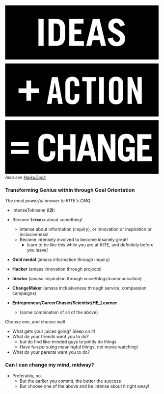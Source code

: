 ![Image](../img/ideas1.jpg)
_Also see [HaikuDeck](https://www.haikudeck.com/app/edit/WWkRpnLqqh#)_
### Transforming Genius within through Goal Orientation
_The most powerful answer to KITE's CMQ_
  - IntenseToInsane (**I2I**)
  - Become **`Intense`** about something!
    - intense about information (inquiry), or innovation or inspiration or inclusiveness!
    - Become intensely involved to become insanely great!
      - learn to be like this while you are at KITE, and definitely before you leave!
      
- __Gold medal__ (amass information through inquiry)
- __Hacker__ (amass innovation through projects) 
- __Ideator__ (amass inspiration through voice/blogs/communication)
- __ChangeMaker__ (amass inclusiveness through service, compassion campaigns)
- __Entrepreneur/CareerChaser/Scientist/HE_Learner__ 
  - (some combination of all of the above)

Choose one, and choose well
  - What gets your juices going? Sleep on it! 
  - What do your friends want you to do?
    - but do find like-minded guys to jointly do things
    - Have fun pursuing meaningful things, not movie watching!
  - What do your parents want you to do?
  
### Can I can change my mind, midway?
  - Preferably, no. 
    - But the earlier you commit, the better the success
    - But choose one of the above and be intense about it right away! 

